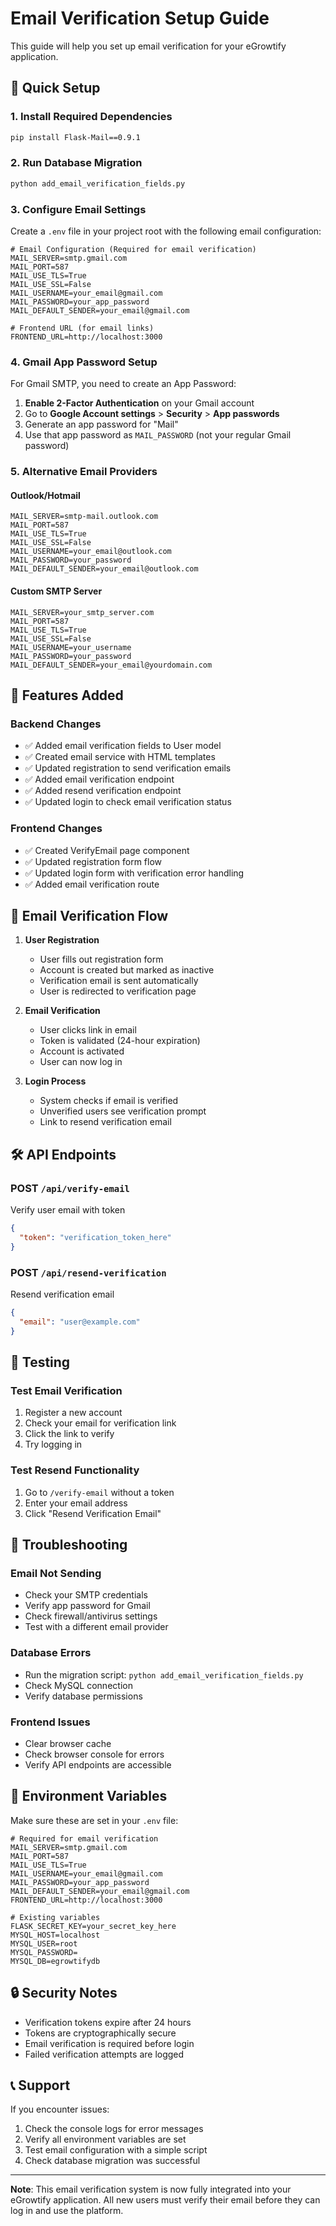 # Email Verification Setup Guide

This guide will help you set up email verification for your eGrowtify application.

## 🚀 Quick Setup

### 1. Install Required Dependencies

```bash
pip install Flask-Mail==0.9.1
```

### 2. Run Database Migration

```bash
python add_email_verification_fields.py
```

### 3. Configure Email Settings

Create a `.env` file in your project root with the following email configuration:

```env
# Email Configuration (Required for email verification)
MAIL_SERVER=smtp.gmail.com
MAIL_PORT=587
MAIL_USE_TLS=True
MAIL_USE_SSL=False
MAIL_USERNAME=your_email@gmail.com
MAIL_PASSWORD=your_app_password
MAIL_DEFAULT_SENDER=your_email@gmail.com

# Frontend URL (for email links)
FRONTEND_URL=http://localhost:3000
```

### 4. Gmail App Password Setup

For Gmail SMTP, you need to create an App Password:

1. **Enable 2-Factor Authentication** on your Gmail account
2. Go to **Google Account settings** > **Security** > **App passwords**
3. Generate an app password for "Mail"
4. Use that app password as `MAIL_PASSWORD` (not your regular Gmail password)

### 5. Alternative Email Providers

#### Outlook/Hotmail
```env
MAIL_SERVER=smtp-mail.outlook.com
MAIL_PORT=587
MAIL_USE_TLS=True
MAIL_USE_SSL=False
MAIL_USERNAME=your_email@outlook.com
MAIL_PASSWORD=your_password
MAIL_DEFAULT_SENDER=your_email@outlook.com
```

#### Custom SMTP Server
```env
MAIL_SERVER=your_smtp_server.com
MAIL_PORT=587
MAIL_USE_TLS=True
MAIL_USE_SSL=False
MAIL_USERNAME=your_username
MAIL_PASSWORD=your_password
MAIL_DEFAULT_SENDER=your_email@yourdomain.com
```

## 🔧 Features Added

### Backend Changes
- ✅ Added email verification fields to User model
- ✅ Created email service with HTML templates
- ✅ Updated registration to send verification emails
- ✅ Added email verification endpoint
- ✅ Added resend verification endpoint
- ✅ Updated login to check email verification status

### Frontend Changes
- ✅ Created VerifyEmail page component
- ✅ Updated registration form flow
- ✅ Updated login form with verification error handling
- ✅ Added email verification route

## 📧 Email Verification Flow

1. **User Registration**
   - User fills out registration form
   - Account is created but marked as inactive
   - Verification email is sent automatically
   - User is redirected to verification page

2. **Email Verification**
   - User clicks link in email
   - Token is validated (24-hour expiration)
   - Account is activated
   - User can now log in

3. **Login Process**
   - System checks if email is verified
   - Unverified users see verification prompt
   - Link to resend verification email

## 🛠️ API Endpoints

### POST `/api/verify-email`
Verify user email with token
```json
{
  "token": "verification_token_here"
}
```

### POST `/api/resend-verification`
Resend verification email
```json
{
  "email": "user@example.com"
}
```

## 🧪 Testing

### Test Email Verification
1. Register a new account
2. Check your email for verification link
3. Click the link to verify
4. Try logging in

### Test Resend Functionality
1. Go to `/verify-email` without a token
2. Enter your email address
3. Click "Resend Verification Email"

## 🚨 Troubleshooting

### Email Not Sending
- Check your SMTP credentials
- Verify app password for Gmail
- Check firewall/antivirus settings
- Test with a different email provider

### Database Errors
- Run the migration script: `python add_email_verification_fields.py`
- Check MySQL connection
- Verify database permissions

### Frontend Issues
- Clear browser cache
- Check browser console for errors
- Verify API endpoints are accessible

## 📝 Environment Variables

Make sure these are set in your `.env` file:

```env
# Required for email verification
MAIL_SERVER=smtp.gmail.com
MAIL_PORT=587
MAIL_USE_TLS=True
MAIL_USERNAME=your_email@gmail.com
MAIL_PASSWORD=your_app_password
MAIL_DEFAULT_SENDER=your_email@gmail.com
FRONTEND_URL=http://localhost:3000

# Existing variables
FLASK_SECRET_KEY=your_secret_key_here
MYSQL_HOST=localhost
MYSQL_USER=root
MYSQL_PASSWORD=
MYSQL_DB=egrowtifydb
```

## 🔒 Security Notes

- Verification tokens expire after 24 hours
- Tokens are cryptographically secure
- Email verification is required before login
- Failed verification attempts are logged

## 📞 Support

If you encounter issues:
1. Check the console logs for error messages
2. Verify all environment variables are set
3. Test email configuration with a simple script
4. Check database migration was successful

---

**Note**: This email verification system is now fully integrated into your eGrowtify application. All new users must verify their email before they can log in and use the platform.
